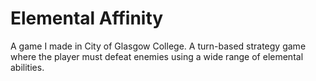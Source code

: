 # Elemental Affinity
A game I made in City of Glasgow College. A turn-based strategy game where the player must defeat enemies using a wide range of elemental abilities.

